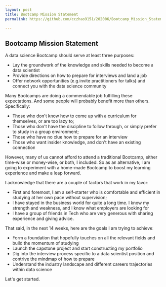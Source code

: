 ```yaml
---
layout: post
title: Bootcamp Mission Statement
permalink: https://github.com/cczhao9151/202006/Bootcamp_Mission_Statement

---
```


## Bootcamp Mission Statement

A data science Bootcamp should serve at least three purposes:

- Lay the groundwork of the knowledge and skills needed to become a data scientist
- Provide directions on how to prepare for interviews and land a job
- Offer network opportunities (e.g.invite practitioners for talks) and connect you with the data science community

Many Bootcamps are doing a commendable job fulfilling these expectations. 
And some people will probably benefit more than others.
Specifically:
- Those who don't know how to come up with a curriculum for themselves, or are too lazy to;
- Those who don't have the discipline to follow through, or simply prefer to study in a group environment;
- Those who have no clue how to prepare for an interview
- Those who want insider knowledge, and don't have an existing connection 

However, many of us cannot afford to attend a traditional Bootcamp, either time-wise or money-wise, or both, I included. 
So as an alternative, I am going to experiment with a home-made Bootcamp to boost my learning experience and make a leap forward.

I acknowledge that there are a couple of factors that work in my favor:
- First and foremost, I am a self-starter who is comfortable and efficient in studying at her own pace without supervision;
- I have stayed in the business world for quite a long time. I know my strength and weakness, and I know what employers are looking for
- I have a group of friends in Tech who are very generous with sharing experience and giving advice.

That said, in the next 14 weeks, here are the goals I am trying to achieve:
- Form a foundation that hopefully touches on all the relevant fields and build the momentum of studying
- Launch the capstone project and start constructing my portfolio
- Dig into the interview process specific to a data scientist position and contrive the mindmap of how to prepare
- Understand the industry landscape and different careers trajectories within data science

Let's get started.







